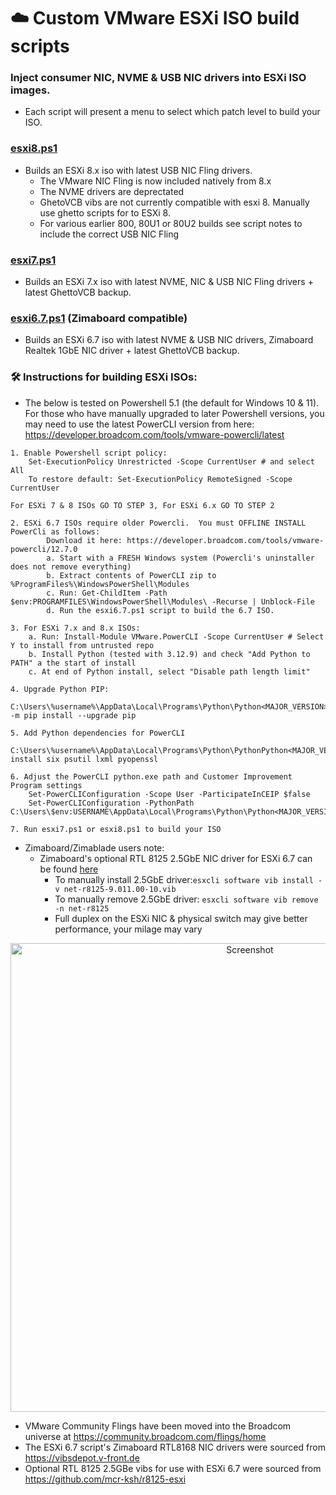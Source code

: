 # ☁️ Custom VMware ESXi ISO build scripts

### Inject consumer NIC, NVME & USB NIC drivers into ESXi ISO images.
- Each script will present a menu to select which patch level to build your ISO.

### [esxi8.ps1](https://github.com/itiligent/ESXi-Custom-ISO/blob/main/esxi8.ps1) 
- Builds an ESXi 8.x iso with latest USB NIC Fling drivers.
  - The VMware NIC Fling is now included natively from 8.x
  - The NVME drivers are deprectated
  - GhetoVCB vibs are not currently compatible with esxi 8. Manually use ghetto scripts for to ESXi 8.
  - For various earlier 800, 80U1 or 80U2 builds see script notes to include the correct USB NIC Fling

### [esxi7.ps1](https://github.com/itiligent/ESXi-Custom-ISO/blob/main/esxi7.ps1)
- Builds an ESXi 7.x iso with latest NVME, NIC & USB NIC Fling drivers + latest GhettoVCB backup.

### [esxi6.7.ps1](https://raw.githubusercontent.com/itiligent/ESXi-Custom-ISO/main/esxi6.7.ps1) (Zimaboard compatible)
- Builds an ESXi 6.7 iso with latest NVME & USB NIC drivers, Zimaboard Realtek 1GbE NIC driver + latest GhettoVCB backup.


### 🛠️ Instructions for building ESXi ISOs:

- The below is tested on Powershell 5.1 (the default for Windows 10 & 11). For those who have manually upgraded to later Powershell versions, you may need to use the latest PowerCLI version from here: https://developer.broadcom.com/tools/vmware-powercli/latest

```
1. Enable Powershell script policy:
	Set-ExecutionPolicy Unrestricted -Scope CurrentUser # and select All
	To restore default: Set-ExecutionPolicy RemoteSigned -Scope CurrentUser

For ESXi 7 & 8 ISOs GO TO STEP 3, For ESXi 6.x GO TO STEP 2

2. ESXi 6.7 ISOs require older Powercli.  You must OFFLINE INSTALL PowerCli as follows:
		Download it here: https://developer.broadcom.com/tools/vmware-powercli/12.7.0
		a. Start with a FRESH Windows system (Powercli's uninstaller does not remove everything)
		b. Extract contents of PowerCLI zip to %ProgramFiles%\WindowsPowerShell\Modules 
		c. Run: Get-ChildItem -Path $env:PROGRAMFILES\WindowsPowerShell\Modules\ -Recurse | Unblock-File 
		d. Run the esxi6.7.ps1 script to build the 6.7 ISO.
 
3. For ESXi 7.x and 8.x ISOs:
	a. Run: Install-Module VMware.PowerCLI -Scope CurrentUser # Select Y to install from untrusted repo
	b. Install Python (tested with 3.12.9) and check "Add Python to PATH" a the start of install
	c. At end of Python install, select "Disable path length limit"

4. Upgrade Python PIP:
	C:\Users\%username%\AppData\Local\Programs\Python\Python<MAJOR_VERSION>\python.exe -m pip install --upgrade pip

5. Add Python dependencies for PowerCLI
	C:\Users\%username%\AppData\Local\Programs\Python\PythonPython<MAJOR_VERSION>\Scripts\pipPython<MAJOR_VERSION>.exe install six psutil lxml pyopenssl

6. Adjust the PowerCLI python.exe path and Customer Improvement Program settings
	Set-PowerCLIConfiguration -Scope User -ParticipateInCEIP $false
	Set-PowerCLIConfiguration -PythonPath C:\Users\$env:USERNAME\AppData\Local\Programs\Python\Python<MAJOR_VERSION>\python.exe

7. Run esxi7.ps1 or esxi8.ps1 to build your ISO
```
  
- Zimaboard/Zimablade users note:
  - Zimaboard's optional RTL 8125 2.5GbE NIC driver for ESXi 6.7 can be found [here](https://github.com/itiligent/ESXi-Custom-ISO/raw/main/6-updates/net-r8125-9.011.00-10.vib)
    - To manually install 2.5GbE driver:`esxcli software vib install -v net-r8125-9.011.00-10.vib`
    - To manually remove 2.5GbE driver: `esxcli software vib remove -n net-r8125`
    - Full duplex on the ESXi NIC & physical switch may give better performance, your milage may vary
  
<p align="center">
  <img src="https://github.com/itiligent/ESXi-Custom-ISO/blob/main/6-updates/esxi-zimaboard-screenshot.PNG" width="750" alt="Screenshot">
</p>

- VMware Community Flings have been moved into the Broadcom universe at https://community.broadcom.com/flings/home
- The ESXi 6.7 script's Zimaboard RTL8168 NIC drivers were sourced from https://vibsdepot.v-front.de
- Optional RTL 8125 2.5GBe vibs for use with ESXi 6.7 were sourced from https://github.com/mcr-ksh/r8125-esxi
